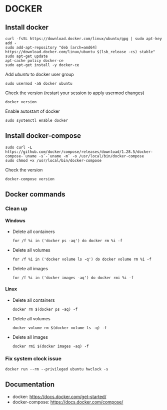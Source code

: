 # DOCKER

## Install docker

```
curl -fsSL https://download.docker.com/linux/ubuntu/gpg | sudo apt-key add -
sudo add-apt-repository "deb [arch=amd64] https://download.docker.com/linux/ubuntu $(lsb_release -cs) stable"
sudo apt-get update
apt-cache policy docker-ce
sudo apt-get install -y docker-ce
```

Add _ubuntu_ to docker user group

`sudo usermod -aG docker ubuntu`

Check the version (restart your session to apply usermod changes)

`docker version`

Enable autostart of docker

`sudo systemctl enable docker`

## Install docker-compose

```
sudo curl -L https://github.com/docker/compose/releases/download/1.28.5/docker-compose-`uname -s`-`uname -m` -o /usr/local/bin/docker-compose
sudo chmod +x /usr/local/bin/docker-compose
```

Check the version

`docker-compose version`

## Docker commands

### Clean up

#### Windows

- Delete all containers

  `for /f %i in ('docker ps -aq') do docker rm %i -f`

- Delete all volumes

  `for /f %i in ('docker volume ls -q') do docker volume rm %i -f`

- Delete all images

  `for /f %i in ('docker images -aq') do docker rmi %i -f`

#### Linux

- Delete all containers

  `docker rm $(docker ps -aq) -f`

- Delete all volumes

  `docker volume rm $(docker volume ls -q) -f`

- Delete all images

  `docker rmi $(docker images -aq) -f`

### Fix system clock issue

`docker run --rm --privileged ubuntu hwclock -s`

## Documentation

- docker: <https://docs.docker.com/get-started/>
- docker-compose: <https://docs.docker.com/compose/>
